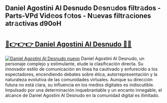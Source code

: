 ## Daniel Agostini Al Desnudo D𝚎sn𝚞dos filtr𝚊dos - Parts-VPd Vid𝚎os f𝚘tos - N𝚞evas filtr𝚊ciones atr𝚊ctivas d90oH

# <h2><a href="http://mb1qlo.tromn.icu/?c=Daniel+Agostini+Al+Desnudo">🔗👉👉👉 Daniel Agostini Al Desnudo 🔗🔗</a></h2>

[![Daniel Agostini Al Desnudo nuevo](https://i.imgur.com/pEAQMta.gif)](http://mb1qlo.tromn.icu/?c=Daniel+Agostini+Al+Desnudo)
Daniel Agostini Al Desnudo, un personaje complejo y estimulante, elude la clasificación directa. Su innovador estilo de comunicación en línea ha cautivado y enfurecido a los espectadores, encendiendo debates sobre ética, autorrepresentación y la naturaleza evolutiva de las comunidades virtuales. Aunque su dirección futura no está clara, su influencia en los medios digitales es indiscutible. Impulsado por una determinación inquebrantable y un encanto innegable, el alcance de Daniel Agostini Al Desnudo en la comunidad digital es ilimitado.
